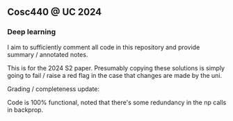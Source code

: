 ## Cosc440 @ UC 2024
### Deep learning


I aim to sufficiently comment all code in this repository and provide summary / annotated notes.

This is for the 2024 S2 paper. Presumably copying these solutions is simply going to fail / raise a red flag in the case that changes are made by the uni. 


Grading / completeness update:

  Code is 100% functional, noted that there's some redundancy in the np calls in backprop. 
